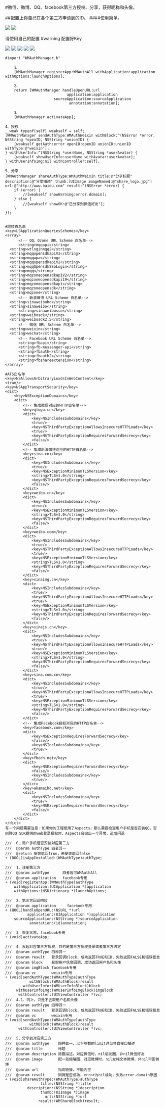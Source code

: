 #微信、微博、QQ、facebook第三方授权、分享，获得昵称和头像。

##配置上你自己在各个第三方申请到的ID。
####使用简单。

![](./facebook.gif)
![](./1.jpg)

请使用自己的配置  #warning 配置好Key

![](./2.png)
![](./3.png)
![](./4.png)
![](./5.png)
![](./6.png)

```
#import "WMAuthManager.h"

    1、
	[WMAuthManager registerApp:WMAuthAll withApplication:application withOptions:launchOptions];

    2、
    return [WMAuthManager handleOpenURL:url
                            application:application
                      sourceApplication:sourceApplication
                             annotation:annotation];

    3、
    [WMAuthManager activateApp];

```
    4、授权
    __weak typeof(self) weakself = self;
    [WMAuthManager sendAuthType:WMAuthWeixin withBlock:^(NSError *error, NSString *openID, NSString *unionID) {
        [weakself getAuth:error openID:openID unionID:unionID withType:@"weixin"];
    } withUserInfo:^(NSString *userName, NSString *userAvatar) {
        [weakself showUserInfo:userName withAvatar:userAvatar];
    } withUserInfoImg:nil withController:self];

    5、分享
    [WMAuthManager shareAuthType:WMAuthWeixin title:@"分享标题" description:@"分享描述" thumb:[UIImage imageNamed:@"share_logo.jpg"] url:@"http://www.baidu.com" result:^(NSError *error) {
        if (error) {
            //[weakself showWarning:error.domain];
        } else {
            //[weakself showOK:@"已分享到微信好友"];
        }
    }];

```

#跳转白名单
<key>LSApplicationQueriesSchemes</key>
<array>
      <!-- QQ、Qzone URL Scheme 白名单-->
      <string>mqqapi</string>
  <string>wtloginmqq2</string>
  <string>mqqopensdkapiV3</string>
  <string>mqqwpa</string>
  <string>mqqopensdkapiV2</string>
  <string>mqqOpensdkSSoLogin</string>
  <string>mqq</string>
  <string>mqzoneopensdkapiV2</string>
  <string>mqzoneopensdkapi19</string>
  <string>mqzoneopensdkapi</string>
  <string>mqzoneopensdk</string>
  <string>mqzone</string>
      <!-- 新浪微博 URL Scheme 白名单-->
  <string>sinaweibohd</string>
  <string>sinaweibo</string>
      <string>sinaweibosso</string>
  <string>weibosdk</string>
  <string>weibosdk2.5</string>
      <!-- 微信 URL Scheme 白名单-->
  <string>weixin</string>
  <string>wechat</string>
      <!-- Facebook URL Scheme 白名单-->
      <string>fbapi</string>
      <string>fb-messenger-api</string>
      <string>fbauth</string>
      <string>fbauth2</string>
      <string>fbshareextension</string>
</array>

#ATS白名单
<key>NSAllowsArbitraryLoadsInWebContent</key>
<true/>
<key>NSAppTransportSecurity</key>
<dict>
    <key>NSExceptionDomains</key>
    <dict>
        <!-- 集成微信对应的HTTP白名单-->
        <key>qlogo.cn</key>
        <dict>
            <key>NSIncludesSubdomains</key>
            <true/>
            <key>NSThirdPartyExceptionAllowsInsecureHTTPLoads</key>
            <true/>
            <key>NSThirdPartyExceptionRequiresForwardSecrecy</key>
            <false/>
        </dict>
        <!-- 集成新浪微博对应的HTTP白名单-->
        <key>sina.cn</key>
        <dict>
            <key>NSIncludesSubdomains</key>
            <true/>
            <key>NSExceptionMinimumTLSVersion</key>
            <string>TLSv1.0</string>
            <key>NSThirdPartyExceptionRequiresForwardSecrecy</key>
            <false/>
        </dict>
        <key>weibo.cn</key>
        <dict>
            <key>NSIncludesSubdomains</key>
            <true/>
            <key>NSExceptionMinimumTLSVersion</key>
            <string>TLSv1.0</string>
            <key>NSThirdPartyExceptionRequiresForwardSecrecy</key>
            <false/>
        </dict>
        <key>weibo.com</key>
        <dict>
            <key>NSIncludesSubdomains</key>
            <true/>
            <key>NSThirdPartyExceptionAllowsInsecureHTTPLoads</key>
            <true/>
            <key>NSExceptionMinimumTLSVersion</key>
            <string>TLSv1.0</string>
            <key>NSThirdPartyExceptionRequiresForwardSecrecy</key>
            <false/>
        </dict>
        <key>sinaimg.cn</key>
        <dict>
            <key>NSIncludesSubdomains</key>
            <true/>
            <key>NSThirdPartyExceptionAllowsInsecureHTTPLoads</key>
            <true/>
            <key>NSExceptionMinimumTLSVersion</key>
            <string>TLSv1.0</string>
            <key>NSThirdPartyExceptionRequiresForwardSecrecy</key>
            <false/>
        </dict>
        <key>sinajs.cn</key>
        <dict>
            <key>NSIncludesSubdomains</key>
            <true/>
            <key>NSThirdPartyExceptionAllowsInsecureHTTPLoads</key>
            <true/>
            <key>NSExceptionMinimumTLSVersion</key>
            <string>TLSv1.0</string>
            <key>NSThirdPartyExceptionRequiresForwardSecrecy</key>
            <false/>
        </dict>
        <key>sina.com.cn</key>
        <dict>
            <key>NSIncludesSubdomains</key>
            <true/>
            <key>NSThirdPartyExceptionAllowsInsecureHTTPLoads</key>
            <true/>
            <key>NSExceptionMinimumTLSVersion</key>
            <string>TLSv1.0</string>
            <key>NSThirdPartyExceptionRequiresForwardSecrecy</key>
            <false/>
        </dict>
        <!-- 集成Facebook授权对应的HTTP白名单-->
        <key>facebook.com</key>
        <dict>
            <key>NSExceptionRequiresForwardSecrecy</key>
            <false/>
            <key>NSIncludesSubdomains</key>
            <true/>
        </dict>
        <key>fbcdn.net</key>
        <dict>
            <key>NSExceptionRequiresForwardSecrecy</key>
            <false/>
            <key>NSIncludesSubdomains</key>
            <true/>
        </dict>
        <key>akamaihd.net</key>
        <dict>
            <key>NSIncludesSubdomains</key>
            <true/>
            <key>NSExceptionRequiresForwardSecrecy</key>
            <false/>
        </dict>
    </dict>
</dict>
有一个问题需要注意：如果你的工程使用了Aspects，那么需要检查用户手机是否安装QQ，否则弹QQ SDK提供的web登录授权时，Aspects会抛出一个异常，造成闪退

```
    ///  0、用户手机是否安装对应第三方
    ///  @param authType 四者其一
    ///  @return 安装返回true，未安装返回false
    + (BOOL)isAppInstalled:(WMAuthType)authType;

    ///  1、注册第三方
    ///  @param authType      四者皆可WMAuthAll
    ///  @param application   facebook专用
    + (void)registerApp:(WMAuthType)authType
        withApplication:(UIApplication *)application
        withOptions:(NSDictionary *)launchOptions;

    ///  2、第三方回调响应
    ///  @param application     facebook专用
    + (BOOL)handleOpenURL:(NSURL *)url
              application:(UIApplication *)application
        sourceApplication:(NSString *)sourceApplication
               annotation:(id)annotation;

    ///  3、恢复状态，facebook专用
    + (void)activateApp;

    ///  4、发起对应第三方授权，目的是第三方授权登录或者第三方绑定
    ///  @param authType 四种其一
    ///  @param result   登录回调block，成功返回TRUE和ID，失败返回FALSE和错误信息
    ///  @param block    获取用户信息回调，成功返回用户名和头像
    ///  @param imgBlock facebook专用
    ///  @param vc       weixin专用
    + (void)sendAuthType:(WMAuthType)authType
               withBlock:(WMAuthBlock)result
            withUserInfo:(WMUserInfoBlock)block
         withUserInfoImg:(WMUserInfoImgBlock)imgBlock
          withController:(UIViewController *)vc;
    ///  4.1、同上，只是不去取用户名和头像
    ///  @param authType 四种其一
    ///  @param result   登录回调block，成功返回TRUE和ID，失败返回FALSE和错误信息
    ///  @param vc       weixin专用
    + (void)sendAuthType:(WMAuthType)authType
               withBlock:(WMAuthBlock)result
          withController:(UIViewController *)vc;

    ///  5、分享到对应第三方
    ///  @param authType    四种其一，以下参数的limit详见各自接口描述
    ///  @param title       标题
    ///  @param description 简要描述，对应微信时，nil朋友圈，非nil微信好友
    ///  @param image       配一张缩略图，对应微博时，nil发纯文本微博，非nil带图微博
    ///  @param url         指向链接，不能为空
    ///  @param result      回调是否成功，error为nil成功，失败error.domain原因
    + (void)shareAuthType:(WMAuthType)authType
                    title:(NSString *)title
              description:(NSString *)description
                    thumb:(UIImage *)image
                      url:(NSString *)url
                   result:(WMShareBlock)result;

```
